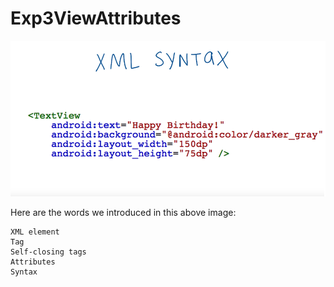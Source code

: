 # Exp3ViewAttributes

![](website/1.png)

Here are the words we introduced in this above image:
```
XML element
Tag
Self-closing tags
Attributes
Syntax
```

